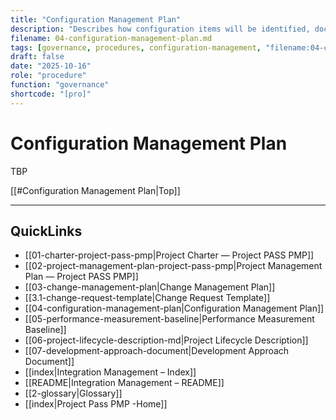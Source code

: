 ```yaml
---
title: "Configuration Management Plan"
description: "Describes how configuration items will be identified, documented, and controlled throughout the project lifecycle."
filename: 04-configuration-management-plan.md
tags: [governance, procedures, configuration-management, "filename:04-configuration-management-plan.md"]
draft: false
date: "2025-10-16"
role: "procedure"
function: "governance"
shortcode: "[pro]"
---
```

# Configuration Management Plan

TBP

[[#Configuration Management Plan|Top]]

---

## QuickLinks
- [[01-charter-project-pass-pmp|Project Charter — Project PASS PMP]]
- [[02-project-management-plan-project-pass-pmp|Project Management Plan — Project PASS PMP]]
- [[03-change-management-plan|Change Management Plan]]
- [[3.1-change-request-template|Change Request Template]]
- [[04-configuration-management-plan|Configuration Management Plan]]
- [[05-performance-measurement-baseline|Performance Measurement Baseline]]
- [[06-project-lifecycle-description-md|Project Lifecycle Description]]
- [[07-development-approach-document|Development Approach Document]]
- [[index|Integration Management – Index]]
- [[README|Integration Management – README]]
- [[2-glossary|Glossary]]
- [[index|Project Pass PMP -Home]]
